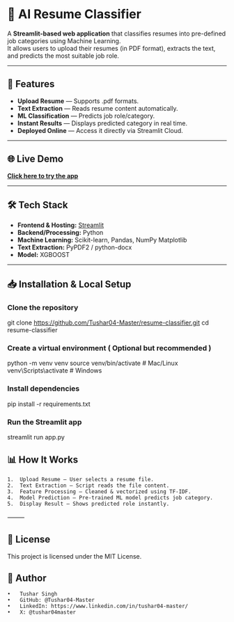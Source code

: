 # 📄 AI Resume Classifier 

A **Streamlit-based web application** that classifies resumes into pre-defined job categories using Machine Learning.  
It allows users to upload their resumes (in PDF format), extracts the text, and predicts the most suitable job role.

---

## 🚀 Features
- **Upload Resume** — Supports .pdf formats.
- **Text Extraction** — Reads resume content automatically.
- **ML Classification** — Predicts job role/category.
- **Instant Results** — Displays predicted category in real time.
- **Deployed Online** — Access it directly via Streamlit Cloud.

---

## 🌐 Live Demo
[**Click here to try the app**](https://resume-classifier-tushar04-master.streamlit.app)  

---

## 🛠️ Tech Stack
- **Frontend & Hosting:** [Streamlit](https://streamlit.io/)
- **Backend/Processing:** Python
- **Machine Learning:** Scikit-learn, Pandas, NumPy Matplotlib
- **Text Extraction:** PyPDF2 / python-docx
- **Model:**  XGBOOST

---

## 📥 Installation & Local Setup

### Clone the repository

git clone https://github.com/Tushar04-Master/resume-classifier.git
cd resume-classifier

### Create a virtual environment ( Optional but recommended )
python -m venv venv
source venv/bin/activate   # Mac/Linux
venv\Scripts\activate      # Windows

### Install dependencies
pip install -r requirements.txt

### Run the Streamlit app
streamlit run app.py

## 📊 How It Works
	1.	Upload Resume — User selects a resume file.
	2.	Text Extraction — Script reads the file content.
	3.	Feature Processing — Cleaned & vectorized using TF-IDF.
	4.	Model Prediction — Pre-trained ML model predicts job category.
	5.	Display Result — Shows predicted role instantly.

⸻
## 📜 License

This project is licensed under the MIT License.

## 👤 Author
	•	Tushar Singh
	•	GitHub: @Tushar04-Master
	•	LinkedIn: https://www.linkedin.com/in/tushar04-master/
    •   X: @tushar04master

